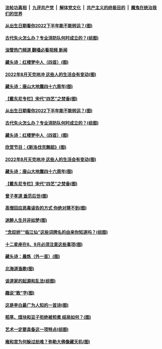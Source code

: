 ####  [法轮功真相](../../../../basic/blob/master/README.md?t=08012231) &nbsp;|&nbsp; [九评共产党](../../../../9ping.md/blob/master/README.md?t=08012231) &nbsp;|&nbsp; [解体党文化](../../../../jtdwh.md/blob/master/README.md?t=08012231)  &nbsp;|&nbsp; [共产主义的终极目的](../../../../gczydzjmd.md/blob/master/README.md?t=08012231) &nbsp;|&nbsp; [魔鬼在统治我们的世界](../../../../mgztzwmdsj.md/blob/master/README.md?t=08012231) 

#### [从出生日期看你2022下半年能不能转运？(图)](../pages/p7/1013092.md?t=08012231) 

#### [古代失火怎么办？专业消防队何时成立的？(组图)](../pages/p7/1010111.md?t=08012231) 

#### [油管热门频道 翻墙必看视频 新闻](http://45.76.130.85:81/youtube.html?08012231)

#### [藏头诗：红楼梦中人（四首）(图)](../pages/p7/1012950.md?t=08012231) 

#### [2022年8月天克地冲 这些人的生活会有变动(图)](../pages/p7/1012683.md?t=08012231) 

#### [藏头诗：唐山大地震四十六周年(图)](../pages/p7/1012851.md?t=08012231) 

#### [【戴东尼专栏】宋代“四艺”之焚香(图)](../pages/p7/1008302.md?t=08012231) 

#### [从出生日期看你2022下半年能不能转运？(图)](../pages/p7/1013092.md?t=08012231) 

#### [古代失火怎么办？专业消防队何时成立的？(组图)](../pages/p7/1010111.md?t=08012231) 

#### [藏头诗：红楼梦中人（四首）(图)](../pages/p7/1012950.md?t=08012231) 

#### [欣赏节目：《斯洛伐克舞蹈》(图)](../pages/p7/1012444.md?t=08012231) 

#### [2022年8月天克地冲 这些人的生活会有变动(图)](../pages/p7/1012683.md?t=08012231) 

#### [藏头诗：唐山大地震四十六周年(图)](../pages/p7/1012851.md?t=08012231) 

#### [【戴东尼专栏】宋代“四艺”之焚香(图)](../pages/p7/1008302.md?t=08012231) 

#### [曾子孝道 垂范后世(图)](../pages/p7/1012975.md?t=08012231) 

#### [高僧回应恶毒诬告的方式 你绝对猜不到(图)](../pages/p7/1013026.md?t=08012231) 

#### [迷醉人生并非如梦(图)](../pages/p7/1012974.md?t=08012231) 

#### [“念奴娇”“临江仙”这些词牌名的由来你知道吗？(组图)](../pages/p7/1012230.md?t=08012231) 

#### [十二星座在8、9月必须注意这些事项(图)](../pages/p7/1012681.md?t=08012231) 

#### [藏头诗：晨炼（外一首）(图)](../pages/p7/1012666.md?t=08012231) 

#### [北海道渔歌(图)](../pages/p7/1011618.md?t=08012231) 

#### [谈道家的起源和乱法(组图)](../pages/p7/1012952.md?t=08012231) 

#### [趣说“敢”字(图)](../pages/p7/1011721.md?t=08012231) 

#### [这是李白最广为人知的一首诗(图)](../pages/p7/1011758.md?t=08012231) 

#### [稻草、煤块和豆子拒绝被煎煮 结局如何？(图)](../pages/p7/1011244.md?t=08012231) 

#### [艺术一定要具备这一项特点(组图)](../pages/p7/1011753.md?t=08012231) 

#### [雍和宫为何躲过劫难？弥勒大佛像藏天机(图)](../pages/p7/1011787.md?t=08012231) 

<img src='http://gfw-breaker.win/goodnews/indexes/p7.md' width='0px' height='0px'/>
